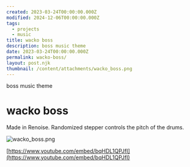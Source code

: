 ```yaml
---
created: 2023-03-24T00:00:00.000Z
modified: 2024-12-06T00:00:00.000Z
tags:
  - projects
  - music
title: wacko boss
description: boss music theme
date: 2023-03-24T00:00:00.000Z
permalink: wacko-boss/
layout: post.njk
thumbnail: /content/attachments/wacko_boss.png
---
```


boss music theme

# wacko boss

Made in Renoise. Randomized stepper controls the pitch of the drums.

![wacko_boss.png](/content/attachments/wacko_boss.png)

[https://www.youtube.com/embed/bqHDL1QPJfI](https://www.youtube.com/embed/bqHDL1QPJfI)
